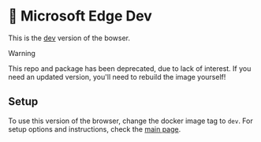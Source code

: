 # 🌊 Microsoft Edge Dev
This is the [dev][msedge-insider] version of the bowser.

> [!WARNING]
> This repo and package has been deprecated, due to lack of interest. If you need an updated version, you'll need to rebuild the image yourself!

## Setup
To use this version of the browser, change the docker image tag to `dev`. For setup options and instructions, check the [main page][main].


[msedge-insider]: https://www.microsoft.com/en-us/edge/download/insider
[main]: https://github.com/tibor309/edge/tree/main
